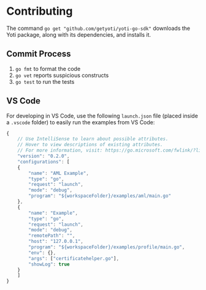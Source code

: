 # Contributing

The command `go get "github.com/getyoti/yoti-go-sdk"` downloads the Yoti package, along with its dependencies, and installs it.

## Commit Process

1) `go fmt` to format the code
1) `go vet` reports suspicious constructs
1) `go test` to run the tests

## VS Code

For developing in VS Code, use the following `launch.json` file (placed inside a `.vscode` folder) to easily run the examples from VS Code:

```javascript
{
    // Use IntelliSense to learn about possible attributes.
    // Hover to view descriptions of existing attributes.
    // For more information, visit: https://go.microsoft.com/fwlink/?linkid=830387
    "version": "0.2.0",
    "configurations": [
    {
        "name": "AML Example",
        "type": "go",
        "request": "launch",
        "mode": "debug",
        "program": "${workspaceFolder}/examples/aml/main.go"
    },
    {
        "name": "Example",
        "type": "go",
        "request": "launch",
        "mode": "debug",
        "remotePath": "",
        "host": "127.0.0.1",
        "program": "${workspaceFolder}/examples/profile/main.go",
        "env": {},
        "args": ["certificatehelper.go"],
        "showLog": true
    }
    ]
}
```